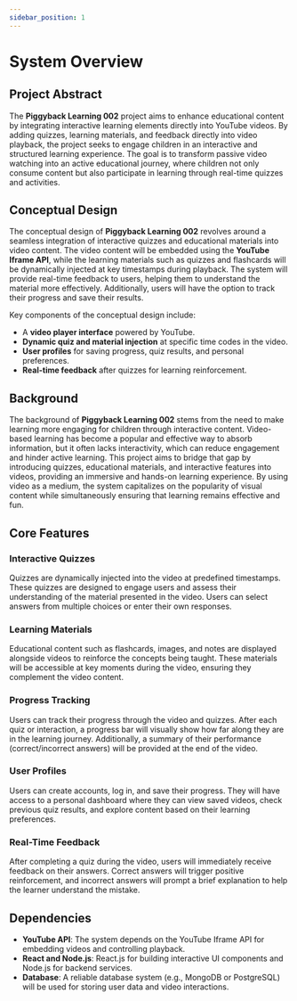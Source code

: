 ```yaml
---
sidebar_position: 1
---
```


# System Overview

## Project Abstract
The **Piggyback Learning 002** project aims to enhance educational content by integrating interactive learning elements directly into YouTube videos. By adding quizzes, learning materials, and feedback directly into video playback, the project seeks to engage children in an interactive and structured learning experience. The goal is to transform passive video watching into an active educational journey, where children not only consume content but also participate in learning through real-time quizzes and activities.

## Conceptual Design
The conceptual design of **Piggyback Learning 002** revolves around a seamless integration of interactive quizzes and educational materials into video content. The video content will be embedded using the **YouTube Iframe API**, while the learning materials such as quizzes and flashcards will be dynamically injected at key timestamps during playback. The system will provide real-time feedback to users, helping them to understand the material more effectively. Additionally, users will have the option to track their progress and save their results.

Key components of the conceptual design include:
- A **video player interface** powered by YouTube.
- **Dynamic quiz and material injection** at specific time codes in the video.
- **User profiles** for saving progress, quiz results, and personal preferences.
- **Real-time feedback** after quizzes for learning reinforcement.

## Background
The background of **Piggyback Learning 002** stems from the need to make learning more engaging for children through interactive content. Video-based learning has become a popular and effective way to absorb information, but it often lacks interactivity, which can reduce engagement and hinder active learning. This project aims to bridge that gap by introducing quizzes, educational materials, and interactive features into videos, providing an immersive and hands-on learning experience. By using video as a medium, the system capitalizes on the popularity of visual content while simultaneously ensuring that learning remains effective and fun.

## Core Features
### Interactive Quizzes
Quizzes are dynamically injected into the video at predefined timestamps. These quizzes are designed to engage users and assess their understanding of the material presented in the video. Users can select answers from multiple choices or enter their own responses.

### Learning Materials
Educational content such as flashcards, images, and notes are displayed alongside videos to reinforce the concepts being taught. These materials will be accessible at key moments during the video, ensuring they complement the video content.

### Progress Tracking
Users can track their progress through the video and quizzes. After each quiz or interaction, a progress bar will visually show how far along they are in the learning journey. Additionally, a summary of their performance (correct/incorrect answers) will be provided at the end of the video.

### User Profiles
Users can create accounts, log in, and save their progress. They will have access to a personal dashboard where they can view saved videos, check previous quiz results, and explore content based on their learning preferences.

### Real-Time Feedback
After completing a quiz during the video, users will immediately receive feedback on their answers. Correct answers will trigger positive reinforcement, and incorrect answers will prompt a brief explanation to help the learner understand the mistake.

## Dependencies
- **YouTube API**: The system depends on the YouTube Iframe API for embedding videos and controlling playback.
- **React and Node.js**: React.js for building interactive UI components and Node.js for backend services.
- **Database**: A reliable database system (e.g., MongoDB or PostgreSQL) will be used for storing user data and video interactions.
